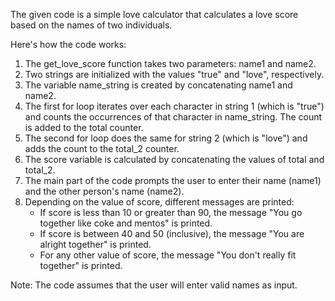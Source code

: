 The given code is a simple love calculator that calculates a love score based on the names of two individuals. 

Here's how the code works:

1. The get_love_score function takes two parameters: name1 and name2.
2. Two strings are initialized with the values "true" and "love", respectively.
3. The variable name_string is created by concatenating name1 and name2.
4. The first for loop iterates over each character in string 1 (which is "true") and counts the occurrences of that character in name_string. The count is added to the total counter.
5. The second for loop does the same for string 2 (which is "love") and adds the count to the total_2 counter.
6. The score variable is calculated by concatenating the values of total and total_2.
7. The main part of the code prompts the user to enter their name (name1) and the other person's name (name2).
8. Depending on the value of score, different messages are printed:
   - If score is less than 10 or greater than 90, the message "You go together like coke and mentos" is printed.
   - If score is between 40 and 50 (inclusive), the message "You are alright together" is printed.
   - For any other value of score, the message "You don't really fit together" is printed.

Note: The code assumes that the user will enter valid names as input.
